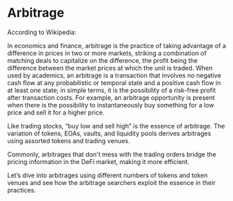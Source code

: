 # Arbitrage
According to Wikipedia:

In economics and finance, arbitrage is the practice of taking advantage of a difference in prices in two or more markets, striking a combination of matching deals to capitalize on the difference, the profit being the difference between the market prices at which the unit is traded. When used by academics, an arbitrage is a transaction that involves no negative cash flow at any probabilistic or temporal state and a positive cash flow in at least one state; in simple terms, it is the possibility of a risk-free profit after transaction costs. For example, an arbitrage opportunity is present when there is the possibility to instantaneously buy something for a low price and sell it for a higher price.

Like trading stocks, “buy low and sell high” is the essence of arbitrage. The variation of tokens, EOAs, vaults, and liquidity pools derives arbitrages using assorted tokens and trading venues. 

Commonly, arbitrages that don't mess with the trading orders bridge the pricing information in the DeFi market, making it more efficient.

Let’s dive into arbitrages using different numbers of tokens and token venues and see how the arbitrage searchers exploit the essence in their practices.